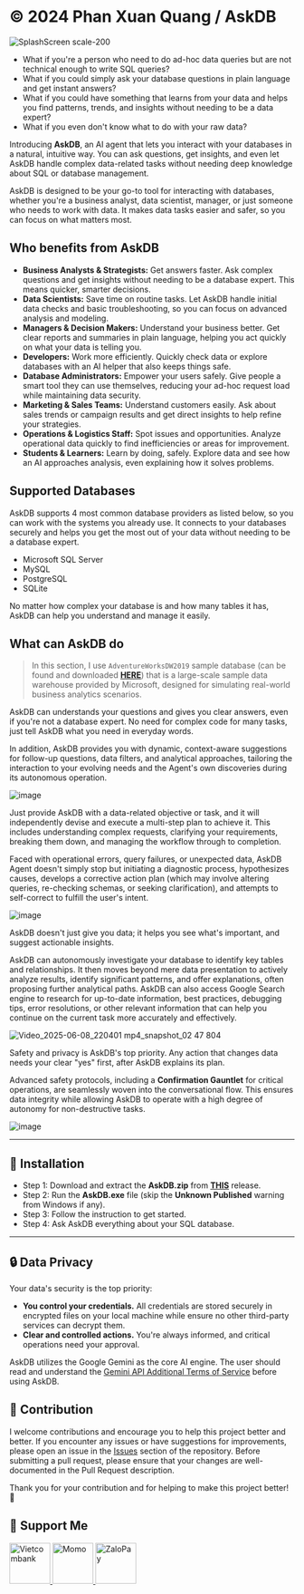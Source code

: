 # © 2024 Phan Xuan Quang / AskDB

![SplashScreen scale-200](https://i.imgur.com/kO68bFg.png)

*   What if you're a person who need to do ad-hoc data queries but are not technical enough to write SQL queries?
*   What if you could simply ask your database questions in plain language and get instant answers?
*   What if you could have something that learns from your data and helps you find patterns, trends, and insights without needing to be a data expert?
*   What if you even don't know what to do with your raw data?
  
Introducing **AskDB**, an AI agent that lets you interact with your databases in a natural, intuitive way. You can ask questions, get insights, and even let AskDB handle complex data-related tasks without needing deep knowledge about SQL or database management.

AskDB is designed to be your go-to tool for interacting with databases, whether you're a business analyst, data scientist, manager, or just someone who needs to work with data. It makes data tasks easier and safer, so you can focus on what matters most.

## **Who benefits from AskDB**

*   **Business Analysts & Strategists:** Get answers faster. Ask complex questions and get insights without needing to be a database expert. This means quicker, smarter decisions.
*   **Data Scientists:** Save time on routine tasks. Let AskDB handle initial data checks and basic troubleshooting, so you can focus on advanced analysis and modeling.
*   **Managers & Decision Makers:** Understand your business better. Get clear reports and summaries in plain language, helping you act quickly on what your data is telling you.
*   **Developers:** Work more efficiently. Quickly check data or explore databases with an AI helper that also keeps things safe.
*   **Database Administrators:** Empower your users safely. Give people a smart tool they can use themselves, reducing your ad-hoc request load while maintaining data security.
*   **Marketing & Sales Teams:** Understand customers easily. Ask about sales trends or campaign results and get direct insights to help refine your strategies.
*   **Operations & Logistics Staff:** Spot issues and opportunities. Analyze operational data quickly to find inefficiencies or areas for improvement.
*   **Students & Learners:** Learn by doing, safely. Explore data and see how an AI approaches analysis, even explaining how it solves problems.

## **Supported Databases**

AskDB supports 4 most common database providers as listed below, so you can work with the systems you already use. It connects to your databases securely and helps you get the most out of your data without needing to be a database expert.

*   Microsoft SQL Server
*   MySQL
*   PostgreSQL
*   SQLite

No matter how complex your database is and how many tables it has, AskDB can help you understand and manage it easily.

## **What can AskDB do**
> In this section, I use `AdventureWorksDW2019` sample database (can be found and downloaded [**HERE**](https://learn.microsoft.com/en-us/sql/samples/adventureworks-install-configure)) that is a large-scale sample data warehouse provided by Microsoft, designed for simulating real-world business analytics scenarios.

AskDB can understands your questions and gives you clear answers, even if you're not a database expert. No need for complex code for many tasks, just tell AskDB what you need in everyday words.

In addition, AskDB provides you with dynamic, context-aware suggestions for follow-up questions, data filters, and analytical approaches, tailoring the interaction to your evolving needs and the Agent's own discoveries during its autonomous operation.

![image](https://github.com/user-attachments/assets/fff9f171-28b3-439c-82a7-46aa509f1ad6)

Just provide AskDB with a data-related objective or task, and it will independently devise and execute a multi-step plan to achieve it. This includes understanding complex requests, clarifying your requirements, breaking them down, and managing the workflow through to completion.

Faced with operational errors, query failures, or unexpected data, AskDB Agent doesn't simply stop but initiating a diagnostic process, hypothesizes causes, develops a corrective action plan (which may involve altering queries, re-checking schemas, or seeking clarification), and attempts to self-correct to fulfill the user's intent.

![image](https://github.com/user-attachments/assets/a263d401-9e1b-4418-aa6f-da7b4f1261ae)

AskDB doesn't just give you data; it helps you see what's important, and suggest actionable insights.
 
AskDB can autonomously investigate your database to identify key tables and relationships. It then moves beyond mere data presentation to actively analyze results, identify significant patterns, and offer explanations, often proposing further analytical paths. AskDB can also access Google Search engine to research for up-to-date information, best practices, debugging tips, error resolutions, or other relevant information that can help you continue on the current task more accurately and effectively.

![Video_2025-06-08_220401 mp4_snapshot_02 47 804](https://github.com/user-attachments/assets/27070960-6682-4acc-87d4-a75110ccb602)

Safety and privacy is AskDB's top priority. Any action that changes data needs your clear "yes" first, after AskDB explains its plan. 

Advanced safety protocols, including a **Confirmation Gauntlet** for critical operations, are seamlessly woven into the conversational flow. This ensures data integrity while allowing AskDB to operate with a high degree of autonomy for non-destructive tasks.

![image](https://github.com/user-attachments/assets/8d389040-aae6-4a14-a1c0-adfb32dab2fc)

---

## :blue_book: Installation

- Step 1: Download and extract the **AskDB.zip** from [**THIS**](https://github.com/phanxuanquang/AskDB/releases/latest) release.
- Step 2: Run the **AskDB.exe** file (skip the **Unknown Published** warning from Windows if any).
- Step 3: Follow the instruction to get started.
- Step 4: Ask AskDB everything about your SQL database.

---

## :lock: Data Privacy
Your data's security is the top priority:
*   **You control your credentials.** All credentials are stored securely in encrypted files on your local machine while ensure no other third-party services can decrypt them.
*   **Clear and controlled actions.** You're always informed, and critical operations need your approval.

AskDB utilizes the Google Gemini as the core AI engine. The user should read and understand the [Gemini API Additional Terms of Service](https://ai.google.dev/gemini-api/terms) before using AskDB.

## :open_hands: Contribution
I welcome contributions and encourage you to help this project better and better. If you encounter any issues or have suggestions for improvements, please open an issue in the [Issues](https://github.com/phanxuanquang/AskDB/issues) section of the repository.
Before submitting a pull request, please ensure that your changes are well-documented in the Pull Request description.

Thank you for your contribution and for helping to make this project better! :tada:

## :gift: Support Me

<a href="https://i.imgur.com/9YpRPQs.jpeg" target="_blank">
  <img src="https://i.imgur.com/IUK9CFo.png" height=72 alt="Vietcombank" />
</a>
<a href="https://me.momo.vn/phanxuanquang" target="_blank">
  <img src="https://i.imgur.com/0r18xHl.png" height=72 alt="Momo" />
</a>
<a href="https://i.imgur.com/00NqiL8.jpeg" target="_blank">
  <img src="https://i.imgur.com/PSCoduQ.png" height=72 alt="ZaloPay" />
</a>
